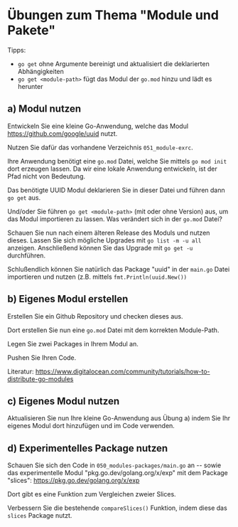 # Übungen zum Thema "Module und Pakete"

Tipps:

* `go get` ohne Argumente bereinigt und aktualisiert die deklarierten Abhängigkeiten
* `go get <module-path>` fügt das Modul der `go.mod` hinzu und lädt es herunter

## a) Modul nutzen

Entwickeln Sie eine kleine Go-Anwendung, welche das Modul https://github.com/google/uuid nutzt.

Nutzen Sie dafür das vorhandene Verzeichnis `051_module-exrc`.

Ihre Anwendung benötigt eine `go.mod` Datei, welche Sie mittels `go mod init` dort erzeugen lassen. Da wir eine lokale
Anwendung entwickeln, ist der Pfad nicht von Bedeutung.

Das benötigte UUID Modul deklarieren Sie in dieser Datei und führen dann `go get` aus.

Und/oder Sie führen `go get <module-path>` (mit oder ohne Version) aus, um das Modul importieren zu lassen.
Was verändert sich in der `go.mod` Datei?

Schauen Sie nun nach einem älteren Release des Moduls und nutzen dieses. Lassen Sie sich mögliche Upgrades
mit `go list -m -u all` anzeigen. Anschließend können Sie das Upgrade mit `go get -u` durchführen.

Schlußendlich können Sie natürlich das Package "uuid" in der `main.go` Datei importieren und nutzen (z.B.
mittels `fmt.Println(uuid.New())`

## b) Eigenes Modul erstellen

Erstellen Sie ein Github Repository und checken dieses aus.

Dort erstellen Sie nun eine `go.mod` Datei mit dem korrekten Module-Path.

Legen Sie zwei Packages in Ihrem Modul an.

Pushen Sie Ihren Code.

Literatur: https://www.digitalocean.com/community/tutorials/how-to-distribute-go-modules

## c) Eigenes Modul nutzen

Aktualisieren Sie nun Ihre kleine Go-Anwendung aus Übung a) indem Sie Ihr eigenes Modul dort hinzufügen und im Code
verwenden.

## d) Experimentelles Package nutzen

Schauen Sie sich den Code in `050_modules-packages/main.go` an -- sowie das experimentelle
Modul "pkg.go.dev/golang.org/x/exp" mit dem Package "slices": https://pkg.go.dev/golang.org/x/exp

Dort gibt es eine Funktion zum Vergleichen zweier Slices.

Verbessern Sie die bestehende `compareSlices()` Funktion, indem diese das `slices` Package nutzt.